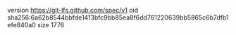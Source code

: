 version https://git-lfs.github.com/spec/v1
oid sha256:6a62b8544bbfde1413bfc9bb85ea8f6dd761220639bb5865c6b7dfb1efe840a0
size 1776

